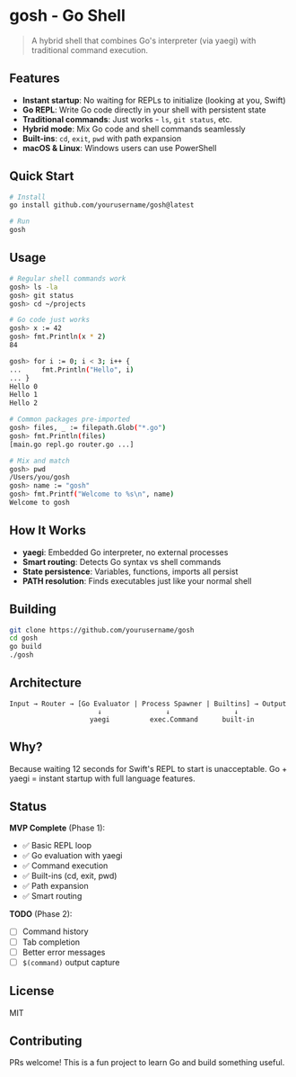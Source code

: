 # gosh - Go Shell

> A hybrid shell that combines Go's interpreter (via yaegi) with traditional command execution.

## Features

- **Instant startup**: No waiting for REPLs to initialize (looking at you, Swift)
- **Go REPL**: Write Go code directly in your shell with persistent state
- **Traditional commands**: Just works - `ls`, `git status`, etc.
- **Hybrid mode**: Mix Go code and shell commands seamlessly
- **Built-ins**: `cd`, `exit`, `pwd` with path expansion
- **macOS & Linux**: Windows users can use PowerShell

## Quick Start

```bash
# Install
go install github.com/yourusername/gosh@latest

# Run
gosh
```

## Usage

```bash
# Regular shell commands work
gosh> ls -la
gosh> git status
gosh> cd ~/projects

# Go code just works
gosh> x := 42
gosh> fmt.Println(x * 2)
84

gosh> for i := 0; i < 3; i++ {
...     fmt.Println("Hello", i)
... }
Hello 0
Hello 1
Hello 2

# Common packages pre-imported
gosh> files, _ := filepath.Glob("*.go")
gosh> fmt.Println(files)
[main.go repl.go router.go ...]

# Mix and match
gosh> pwd
/Users/you/gosh
gosh> name := "gosh"
gosh> fmt.Printf("Welcome to %s\n", name)
Welcome to gosh
```

## How It Works

- **yaegi**: Embedded Go interpreter, no external processes
- **Smart routing**: Detects Go syntax vs shell commands
- **State persistence**: Variables, functions, imports all persist
- **PATH resolution**: Finds executables just like your normal shell

## Building

```bash
git clone https://github.com/yourusername/gosh
cd gosh
go build
./gosh
```

## Architecture

```
Input → Router → [Go Evaluator | Process Spawner | Builtins] → Output
                      ↓                ↓                ↓
                    yaegi          exec.Command      built-in
```

## Why?

Because waiting 12 seconds for Swift's REPL to start is unacceptable. Go + yaegi = instant startup with full language features.

## Status

**MVP Complete** (Phase 1):

- ✅ Basic REPL loop
- ✅ Go evaluation with yaegi
- ✅ Command execution
- ✅ Built-ins (cd, exit, pwd)
- ✅ Path expansion
- ✅ Smart routing

**TODO** (Phase 2):

- [ ] Command history
- [ ] Tab completion
- [ ] Better error messages
- [ ] `$(command)` output capture

## License

MIT

## Contributing

PRs welcome! This is a fun project to learn Go and build something useful.
